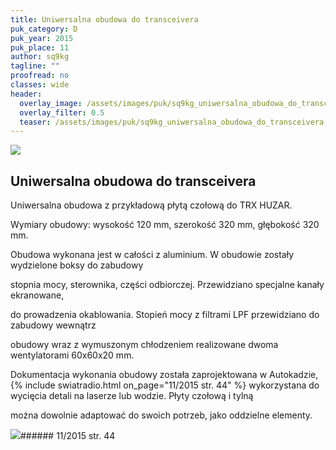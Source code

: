 ```yaml
---
title: Uniwersalna obudowa do transceivera
puk_category: D
puk_year: 2015
puk_place: 11
author: sq9kg
tagline: ""
proofread: no
classes: wide
header:
  overlay_image: /assets/images/puk/sq9kg_uniwersalna_obudowa_do_transceivera.jpg
  overlay_filter: 0.5
  teaser: /assets/images/puk/sq9kg_uniwersalna_obudowa_do_transceivera.jpg
---
```






 



![](assets/data/img/projects/2015-11-0.jpg) 



Uniwersalna obudowa do transceivera
-----------------------------------





 Uniwersalna obudowa z przykładową płytą czołową do TRX HUZAR.






 Wymiary obudowy: wysokość 120 mm, szerokość 320 mm, głębokość 320 mm.






Obudowa wykonana jest w całości z aluminium. W obudowie zostały wydzielone boksy do zabudowy

stopnia mocy, sterownika, części odbiorczej. Przewidziano specjalne kanały ekranowane,

do prowadzenia okablowania. Stopień mocy z filtrami LPF przewidziano do zabudowy wewnątrz

obudowy wraz z wymuszonym chłodzeniem realizowane dwoma wentylatorami 60x60x20 mm.






Dokumentacja wykonania obudowy została zaprojektowana w Autokadzie,
{% include swiatradio.html on_page="11/2015 str. 44" %}
wykorzystana do wycięcia detali na laserze lub wodzie. Płyty czołową i tylną

można dowolnie adaptować do swoich potrzeb, jako oddzielne elementy.







![](assets/img/logo/sr_logo_s.jpg)###### 11/2015 str. 44

 





 


